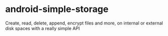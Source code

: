 android-simple-storage
======================

Create, read, delete, append, encrypt files and more, on internal or external disk spaces with a really simple API
